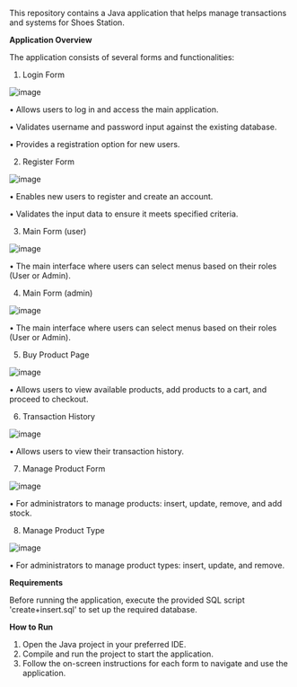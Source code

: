 This repository contains a Java application that helps manage transactions and systems for Shoes Station.

**Application Overview**

The application consists of several forms and functionalities:

1. Login Form

![image](https://github.com/rad013/java-project-3/assets/115696959/ea3f6589-6ecf-40bb-949e-67f9457844aa)

•	Allows users to log in and access the main application.

•	Validates username and password input against the existing database.

•	Provides a registration option for new users.

2. Register Form

![image](https://github.com/rad013/java-project-3/assets/115696959/93f79610-0da5-4b9f-9bcc-b1fbd7dec645)

•	Enables new users to register and create an account.

•	Validates the input data to ensure it meets specified criteria.

3. Main Form (user)

![image](https://github.com/rad013/java-project-3/assets/115696959/1f401fb2-a5b3-4cdf-a693-fb36eb0fc47b)

•	The main interface where users can select menus based on their roles (User or Admin).

4. Main Form (admin)

![image](https://github.com/rad013/java-project-3/assets/115696959/233729f0-295b-4b06-bd86-dd5ac6c5c95e)

•	The main interface where users can select menus based on their roles (User or Admin).

5.  Buy Product Page

![image](https://github.com/rad013/java-project-3/assets/115696959/8ef51c9d-760c-448f-9dc4-d6cb48512638)

•	Allows users to view available products, add products to a cart, and proceed to checkout.

6. Transaction History

![image](https://github.com/rad013/java-project-3/assets/115696959/ae849c46-d95f-4b95-9e5a-06eeff0f0135)

• Allows users to view their transaction history.

7. Manage Product Form

![image](https://github.com/rad013/java-project-3/assets/115696959/2730f56d-bfe5-4711-a497-7c008a81b8d1)

• For administrators to manage products: insert, update, remove, and add stock.

8. Manage Product Type

![image](https://github.com/rad013/java-project-3/assets/115696959/58e1186f-aa86-4693-ab89-230b6ced64c2)

• For administrators to manage product types: insert, update, and remove.

**Requirements**

Before running the application, execute the provided SQL script 'create+insert.sql' to
set up the required database.

**How to Run**
1. Open the Java project in your preferred IDE.
2. Compile and run the project to start the application.
3. Follow the on-screen instructions for each form to navigate and use the application.


